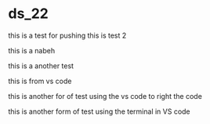 # ds_22


this is a test for pushing 
this is test 2

this is a nabeh

this is a another test

this is from vs code

this is another for of test using the vs code to right the code

this is another form of test using the terminal in VS code